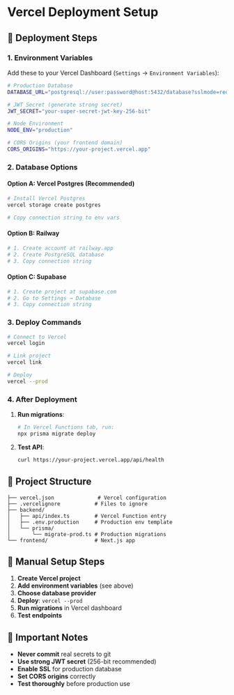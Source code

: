 # Vercel Deployment Setup

## 🚀 Deployment Steps

### 1. Environment Variables

Add these to your Vercel Dashboard (`Settings` → `Environment Variables`):

```bash
# Production Database
DATABASE_URL="postgresql://user:password@host:5432/database?sslmode=require"

# JWT Secret (generate strong secret)
JWT_SECRET="your-super-secret-jwt-key-256-bit"

# Node Environment
NODE_ENV="production"

# CORS Origins (your frontend domain)
CORS_ORIGINS="https://your-project.vercel.app"
```

### 2. Database Options

#### Option A: Vercel Postgres (Recommended)
```bash
# Install Vercel Postgres
vercel storage create postgres

# Copy connection string to env vars
```

#### Option B: Railway
```bash
# 1. Create account at railway.app
# 2. Create PostgreSQL database
# 3. Copy connection string
```

#### Option C: Supabase
```bash
# 1. Create project at supabase.com
# 2. Go to Settings → Database
# 3. Copy connection string
```

### 3. Deploy Commands

```bash
# Connect to Vercel
vercel login

# Link project
vercel link

# Deploy
vercel --prod
```

### 4. After Deployment

1. **Run migrations**:
   ```bash
   # In Vercel Functions tab, run:
   npx prisma migrate deploy
   ```

2. **Test API**:
   ```bash
   curl https://your-project.vercel.app/api/health
   ```

## 🔧 Project Structure

```
├── vercel.json              # Vercel configuration
├── .vercelignore           # Files to ignore
├── backend/
│   ├── api/index.ts        # Vercel Function entry
│   ├── .env.production     # Production env template
│   └── prisma/
│       └── migrate-prod.ts # Production migrations
└── frontend/               # Next.js app
```

## 📝 Manual Setup Steps

1. **Create Vercel project**
2. **Add environment variables** (see above)
3. **Choose database provider**
4. **Deploy**: `vercel --prod`
5. **Run migrations** in Vercel dashboard
6. **Test endpoints**

## 🚨 Important Notes

- **Never commit** real secrets to git
- **Use strong JWT secret** (256-bit recommended)
- **Enable SSL** for production database
- **Set CORS origins** correctly
- **Test thoroughly** before production use